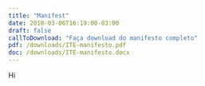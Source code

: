 ```yaml
---
title: "Manifest"
date: 2018-03-06T16:19:00-03:00
draft: false
callToDownload: "Faça download do manifesto completo"
pdf: /downloads/ITE-manifesto.pdf
doc: /downloads/ITE-manifesto.docx
---
```


Hi
